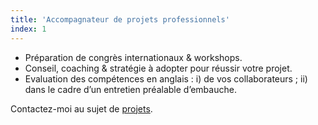 ```yaml
---
title: 'Accompagnateur de projets professionnels'
index: 1
---
```

- Préparation de congrès internationaux & workshops.
- Conseil, coaching & stratégie à adopter pour réussir votre projet.
- Evaluation des compétences en anglais : i) de vos collaborateurs ; ii) dans le cadre d’un entretien préalable d’embauche.


Contactez-moi au sujet de [projets](mailto:info@glyneltconsultant.fr?subject=Projets&body=Tapez%20%0Avotre%20message%20ici%0A).
